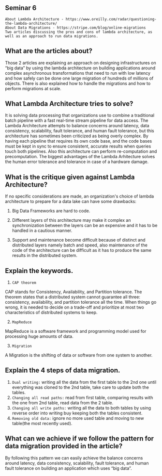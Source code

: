 Seminar 6 
-----

```
About Lambda Architecture - https://www.oreilly.com/radar/questioning-the-lambda-architecture/
About Data Migrations - https://stripe.com/blog/online-migrations
Two articles discussing the pros and cons of lambda architecture, as well as an approach to run data migrations.
```


What are the articles about? 
-----

Those 2 articles are explaining an approach on designing infrastructures on “big data” by using the lambda architecture on building applications around complex asynchronous transformations that need to run with low latency and how safely can be done one large migration of hundreds of millions of objects. There is also explained how to handle the migrations and how to  perform migrations at scale.


What Lambda Architecture tries to solve? 
-----
It is solving data processing that organizations use to combine a traditional batch pipeline with a fast real-time stream pipeline for data access. The Lambda Architecture attempts to balance concerns around latency, data consistency, scalability, fault tolerance, and human fault tolerance, but this architecture has sometimes been criticized as being overly complex. By having each pipeline that requires its own code base, and the code bases must be kept in sync to ensure consistent, accurate results when queries touch both pipelines. Also this architecture can perform re-computation and precomputation. The biggest advantages of the Lambda Arhitecture solves the human error tolerance and tolerance in case of a hardware damage.


What is the critique given against Lambda Architecture? 
-----
If no specific considerations are made, an organization's choice of lambda architecture to prepare for a data lake can have some drawbacks:

1. Big Data Frameworks are hard to code.

2. Different layers of this architecture may make it complex an synchronization between the layers can be an expensive and it has to be handled in a cautious manner.

3. Support and maintenance become difficult because of distinct and distributed layers namely batch and speed, also maintenance of the code of the architecture can be difficult as it has to produce the same results in the distributed system.


Explain the keywords.
-----

1. `CAP theorem` 

CAP stands for Consistency, Availability, and Partition tolerance. 
The theorem states that a distributed system cannot guarantee all three: consistency, availability, and partition tolerance all the time. When things go wrong, it is needed to decide on a trade-off and prioritize at most two characteristics of distributed systems to keep.

2. `MapReduce` 

MapReduce is a software framework and programming model used for processing huge amounts of data.

3. `Migration`

A Migration is the shifting of data or software from one system to another. 


Explain the 4 steps of data migration. 
-----

1. `Dual writing:` writing all the data from the first table to the 2nd one until everything was cloned to the 2nd table, take care to update both the tables.
2. `Changing all read paths:` read from first table, comparing results with the one from 2nd table, read data from the 2 table.
3. `Changing all write paths:` writing all the data to both tables by using reverse order into writing buy keeping both the tables consistent.
4. `Removing old data:` ignore no more used table and moving to new table(the most recently used).


What can we achieve if we follow the pattern for data migration provided in the article?
-----

By following this pattern we can easily achieve the balance concerns around latency, data consistency, scalability, fault tolerance, and human fault tolerance on building an application which uses “big data”.
